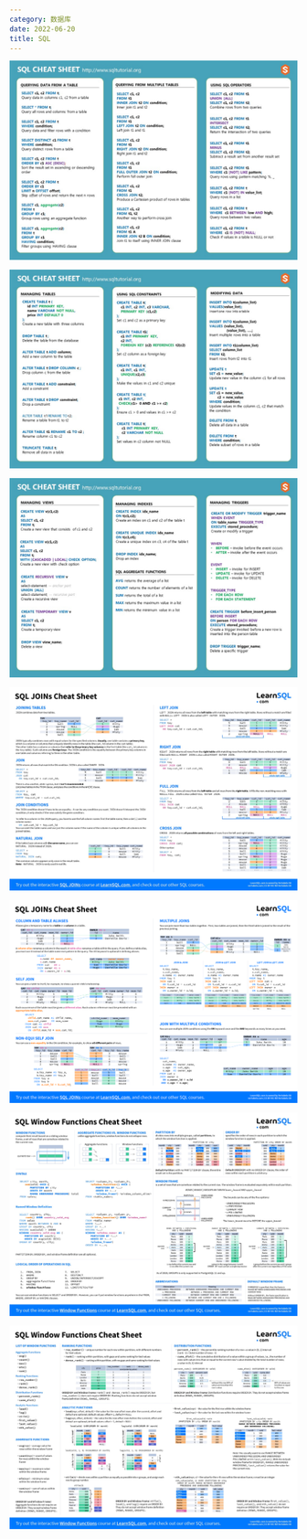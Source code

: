 ```yaml
---
category: 数据库
date: 2022-06-20
title: SQL
---
```

![](https://raw.githubusercontent.com/wangmingco/wangmingco.github.io/main/static/images/sql/sql_cheat_sheet0.jpeg)

![](https://raw.githubusercontent.com/wangmingco/wangmingco.github.io/main/static/images/sql/sql_cheat_sheet1.jpeg)

![](https://raw.githubusercontent.com/wangmingco/wangmingco.github.io/main/static/images/sql/sql_cheat_sheet2.jpeg)


![](https://raw.githubusercontent.com/wangmingco/wangmingco.github.io/main/static/images/sql/sql_joins_cheat_sheet0.jpeg)

![](https://raw.githubusercontent.com/wangmingco/wangmingco.github.io/main/static/images/sql/sql_joins_cheat_sheet1.png)



![](https://raw.githubusercontent.com/wangmingco/wangmingco.github.io/main/static/images/sql/sql_window_functions_cheat_sheet0.jpeg)

![](https://raw.githubusercontent.com/wangmingco/wangmingco.github.io/main/static/images/sql/sql_window_functions_cheat_sheet1.jpeg)
